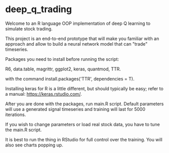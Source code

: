 # deep_q_trading
Welcome to an R language OOP implementation of deep Q learning to simulate stock trading.

This project is an end-to-end prototype that will make you familiar with an approach and allow to build a neural network model that can "trade" timeseries.

Packages you need to install before running the script:

R6,
data.table,
magrittr,
ggplot2,
keras,
quantmod,
TTR.

with the command install.packages('TTR', dependencies = T).

Installing keras for R is a little different, but should typically be easy; refer to a manual: https://keras.rstudio.com/.

After you are done with the packages, run main.R script. Default parameters will use a generated signal timeseries and training will last for 5000 iterations.

If you wish to change parameters or load real stock data, you have to tune the main.R script.

It is best to run the thing in RStudio for full control over the training. You will also see charts popping up.

